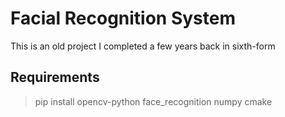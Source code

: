 # Facial Recognition System

This is an old project I completed a few years back in sixth-form

## Requirements
> pip install opencv-python face_recognition numpy cmake